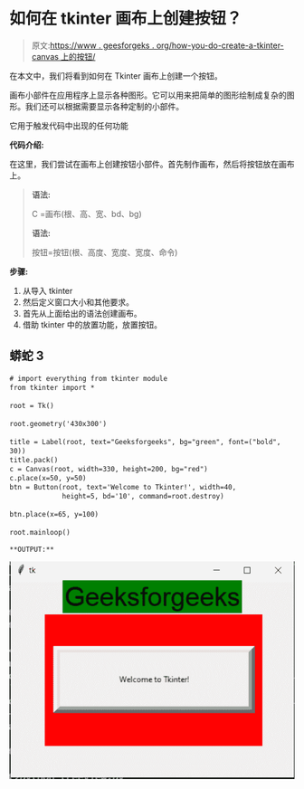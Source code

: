# 如何在 tkinter 画布上创建按钮？

> 原文:[https://www . geesforgeks . org/how-you-do-create-a-tkinter-canvas 上的按钮/](https://www.geeksforgeeks.org/how-do-you-create-a-button-on-a-tkinter-canvas/)

在本文中，我们将看到如何在 Tkinter 画布上创建一个按钮。

画布小部件在应用程序上显示各种图形。它可以用来把简单的图形绘制成复杂的图形。我们还可以根据需要显示各种定制的小部件。

它用于触发代码中出现的任何功能

**代码介绍:**

在这里，我们尝试在画布上创建按钮小部件。首先制作画布，然后将按钮放在画布上。

> **语法:**
> 
> C =画布(根、高、宽、bd、bg)
> 
> **语法:**
> 
> 按钮=按钮(根、高度、宽度、宽度、命令)

**步骤:**

1.  从导入 tkinter
2.  然后定义窗口大小和其他要求。
3.  首先从上面给出的语法创建画布。
4.  借助 tkinter 中的放置功能，放置按钮。

## 蟒蛇 3

```
# import everything from tkinter module
from tkinter import *

root = Tk()

root.geometry('430x300')

title = Label(root, text="Geeksforgeeks", bg="green", font=("bold", 30))
title.pack()
c = Canvas(root, width=330, height=200, bg="red")
c.place(x=50, y=50)
btn = Button(root, text='Welcome to Tkinter!', width=40,
             height=5, bd='10', command=root.destroy)

btn.place(x=65, y=100)

root.mainloop()
```

```
**OUTPUT:**
```

![](img/e787cceacc96ae05ddfff17ffd642a9d.png)